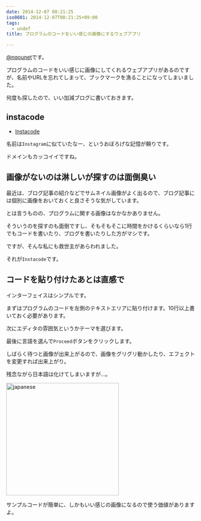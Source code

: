 ```yaml
---
date: 2014-12-07 08:21:25
iso8601: 2014-12-07T08:21:25+09:00
tags:
  - undef
title: プログラムのコードをいい感じの画像にするウェブアプリ

---
```


<p><a href="https://twitter.com/nqounet">@nqounet</a>です。</p>

<p>プログラムのコードをいい感じに画像にしてくれるウェブアプリがあるのですが、名前やURLを忘れてしまって、ブックマークを漁ることになってしまいました。</p>

<p>何度も探したので、いい加減ブログに書いておきます。</p>



<h2>instacode</h2>

<ul>
<li><a href="http://instacod.es/">Instacode</a></li>
</ul>

<p>名前は<code>Instagram</code>に似ていたなー、というおぼろげな記憶が頼りです。</p>

<p>ドメインもカッコイイですね。</p>

<h2>画像がないのは淋しいが探すのは面倒臭い</h2>

<p>最近は、ブログ記事の紹介などでサムネイル画像がよく出るので、ブログ記事には個別に画像をおいておくと良さそうな気がしています。</p>

<p>とは言うものの、プログラムに関する画像はなかなかありません。</p>

<p>そういうのを探すのも面倒ですし、そもそもそこに時間をかけるくらいなら1行でもコードを書いたり、ブログを書いたりした方がマシです。</p>

<p>ですが、そんな私にも救世主があらわれました。</p>

<p>それが<code>Instacode</code>です。</p>

<h2>コードを貼り付けたあとは直感で</h2>

<p>インターフェイスはシンプルです。</p>

<p>まずはプログラムのコードを左側のテキストエリアに貼り付けます。10行以上書いておく必要があります。</p>

<p>次にエディタの雰囲気というかテーマを選びます。</p>

<p>最後に言語を選んで<code>Proceed</code>ボタンをクリックします。</p>

<p>しばらく待つと画像が出来上がるので、画像をグリグリ動かしたり、エフェクトを変更すれば出来上がり。</p>

<p>残念ながら日本語は化けてしまいますが…。</p>

<p><a href="https://www.nqou.net/wp-content/uploads/2014/12/japanese.jpg"><img src="https://www.nqou.net/wp-content/uploads/2014/12/japanese-300x300.jpg" alt="japanese" width="300" height="300" class="alignright size-medium wp-image-2947" /></a></p>

<p>サンプルコードが簡単に、しかもいい感じの画像になるので使う価値がありますよ。</p>
    	